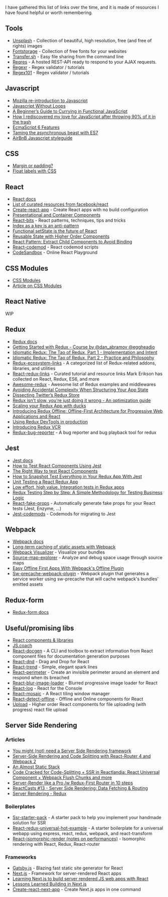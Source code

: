 I have gathered this list of links over the time, and it is made of resources I have found helpful or worth remembering.

## Tools

- [Unsplash](https://unsplash.com/) - Collection of beautiful, high resolution, free (and free of rights) images
- [Fontstorage](https://fontstorage.com/) - Collection of free fonts for your websites
- [Transfer.sh](https://transfer.sh/) - Easy file sharing from the command line
- [Reqres](https://reqres.in/) - A hosted REST-API ready to respond to your AJAX requests.
- [Regexr](https://regexr.com/) - Regex validator / tutorials
- [Regex101](https://regex101.com/) - Regex validator / tutorials

## Javascript

- [Mozilla re-introduction to Javascript](https://developer.mozilla.org/en-US/docs/Web/JavaScript/A_re-introduction_to_JavaScript)
- [Javascript Without Loops](https://jrsinclair.com/articles/2017/javascript-without-loops/)
- [A Beginner’s Guide to Currying in Functional JavaScript](https://www.sitepoint.com/currying-in-functional-javascript/)
- [How I rediscovered my love for JavaScript after throwing 90% of it in the trash](https://hackernoon.com/how-i-rediscovered-my-love-for-javascript-after-throwing-90-of-it-in-the-trash-f1baed075d1b)
- [EcmaScript 6 Features](http://es6-features.org/)
- [Taming the asynchronous beast with ES7](https://pouchdb.com/2015/03/05/taming-the-async-beast-with-es7.html)
- [AirBnB Javascript styleguide](https://github.com/airbnb/javascript)

## CSS

- [Margin or padding?](https://hackernoon.com/margin-or-padding-f5252562313)
- [Float labels with CSS](https://css-tricks.com/float-labels-css)

## React

- [React docs](https://facebook.github.io/react/docs/hello-world.html)
- [List of curated resources from facebook/react](https://github.com/facebook/react/wiki/Complementary-Tools)
- [Create-react-app](https://github.com/facebookincubator/create-react-app) - Create React apps with no build configuration
- [Presentational and Container Components](https://medium.com/@dan_abramov/smart-and-dumb-components-7ca2f9a7c7d0)
- [React-bits](https://github.com/vasanthk/react-bits) - React patterns, techniques, tips and tricks
- [Index as a key is an anti-pattern](https://medium.com/@robinpokorny/index-as-a-key-is-an-anti-pattern-e0349aece318)
- [Functional setState is the future of React](https://medium.freecodecamp.org/functional-setstate-is-the-future-of-react-374f30401b6b)
- [Reusable State with Higher Order Components](https://daveceddia.com/extract-state-with-higher-order-components/)
- [React Pattern: Extract Child Components to Avoid Binding](https://medium.freecodecamp.org/react-pattern-extract-child-components-to-avoid-binding-e3ad8310725e)
- [React-codemod](https://github.com/reactjs/react-codemod) - React codemod scripts
- [CodeSandbox](https://codesandbox.io/) - Online React Playground

## CSS Modules

- [CSS Modules](https://github.com/css-modules/css-modules)
- [Article on CSS Modules](https://glenmaddern.com/articles/css-modules)

## React Native

WIP

## Redux

- [Redux docs](http://redux.js.org/docs/introduction/index.html)
- [Getting Started with Redux - Course by @dan_abramov @eggheadio](https://egghead.io/series/getting-started-with-redux)
- [Idiomatic Redux: The Tao of Redux, Part 1 - Implementation and Intent](http://blog.isquaredsoftware.com/2017/05/idiomatic-redux-tao-of-redux-part-1/)
- [Idiomatic Redux: The Tao of Redux, Part 2 - Practice and Philosophy](http://blog.isquaredsoftware.com/2017/05/idiomatic-redux-tao-of-redux-part-2/)
- [Redux-ecosystem-links](https://github.com/markerikson/redux-ecosystem-links) - A categorized list of Redux-related addons, libraries, and utilities
- [React-redux-links](https://github.com/markerikson/react-redux-links) - Curated tutorial and resource links Mark Erikson has collected on React, Redux, ES6, and more
- [Awesome-redux](https://github.com/xgrommx/awesome-redux) - Awesome list of Redux examples and middlewares
- [Avoiding Accidental Complexity When Structuring Your App State](https://hackernoon.com/avoiding-accidental-complexity-when-structuring-your-app-state-6e6d22ad5e2a#.jda35b1n3)
- [Dissecting Twitter’s Redux Store](https://medium.com/statuscode/dissecting-twitters-redux-store-d7280b62c6b1)
- [Redux isn't slow, you're just doing it wrong - An optimization guide](http://reactrocket.com/post/react-redux-optimization/)
- [Scaling your Redux App with ducks](https://medium.freecodecamp.org/scaling-your-redux-app-with-ducks-6115955638be)
- [Introducing Redux Offline: Offline-First Architecture for Progressive Web Applications and React](https://hackernoon.com/introducing-redux-offline-offline-first-architecture-for-progressive-web-applications-and-react-68c5167ecfe0)
- [Using Redux DevTools in production](https://medium.com/@zalmoxis/using-redux-devtools-in-production-4c5b56c5600f#.oznhybgta)
- [Introducing Redux VCR](https://medium.com/@joshuawcomeau/introducing-redux-vcr-cad57b37540a)
- [Redux-bug-reporter](https://github.com/dtschust/redux-bug-reporter) - A bug reporter and bug playback tool for redux

## Jest

- [Jest docs](https://facebook.github.io/jest/)
- [How to Test React Components Using Jest](https://www.sitepoint.com/test-react-components-jest/)
- [The Right Way to test React Components](https://medium.freecodecamp.org/the-right-way-to-test-react-components-548a4736ab22#.bjitu9xkf)
- [How to Snapshot Test Everything in Your Redux App With Jest](https://hackernoon.com/how-to-snapshot-test-everything-in-your-redux-app-with-jest-fde305ebedea)
- [Unit Testing a React Redux App](https://giamir.com/unit-testing-a-react-redux-app)
- [Low effort, high value. Integration tests in Redux apps](https://hackernoon.com/low-effort-high-value-integration-tests-in-redux-apps-d3a590bd9fd5#.pya7gx9fr)
- [Redux Testing Step by Step: A Simple Methodology for Testing Business Logic](https://medium.com/@talkol/redux-testing-step-by-step-a-simple-methodology-for-testing-business-logic-8901670756ce)
- [React-fake-props](https://github.com/typicode/react-fake-props) - Automatically generate fake props for your React tests (Jest, Enzyme, ...)
- [Jest-codemods](https://github.com/skovhus/jest-codemods) - Codemods for migrating to Jest

## Webpack

- [Webpack docs](https://webpack.js.org/concepts/)
- [Long-term caching of static assets with Webpack](https://medium.com/@okonetchnikov/long-term-caching-of-static-assets-with-webpack-1ecb139adb95)
- [Webpack Visualizer](https://chrisbateman.github.io/webpack-visualizer/) - Visualize your bundles
- [Source-map-explorer](https://github.com/danvk/source-map-explorer) - Analyze and debug space usage through source maps
- [Easy Offline First Apps With Webpack's Offline Plugin](https://dev.to/kayis/easy-offline-first-apps-with-webpacks-offline-plugin)
- [Sw-precache-webpack-plugin](https://github.com/goldhand/sw-precache-webpack-plugin) - Webpack plugin that generates a service worker using sw-precache that will cache webpack's bundles' emitted assets

## Redux-form

- [Redux-form docs](http://redux-form.com/)

## Useful/promising libs

- [React components & libraries](https://devarchy.com/react)
- [JS.coach](https://js.coach/)
- [React-docgen](https://github.com/reactjs/react-docgen) - A CLI and toolbox to extract information from React component files for documentation generation purposes
- [React-dnd](https://github.com/react-dnd/react-dnd) - Drag and Drop for React
- [React-trend](https://github.com/unsplash/react-trend) - Simple, elegant spark lines
- [React-perimeter](https://github.com/aweary/react-perimeter) - Create an invisible perimeter around an element and respond when its breached
- [React-blur-image-loader](https://github.com/MarkoCen/react-blur-image-loader) - Blurred progressive image loader for React
- [React-log](https://github.com/diegomura/react-log) - React for the Console
- [React-mosaic](https://github.com/palantir/react-mosaic) - A React tiling window manager
- [React-detect-offline](https://github.com/chrisbolin/react-detect-offline) - Offline and Online components for React
- [Upload](https://github.com/navjobs/upload) - Higher order React components for file uploading (with progress) react file upload

## Server Side Rendering

### Articles

- [You might (not) need a Server Side Rendering framework](https://adrienharnay.me/you-might-not-need-a-server-side-rendering-framework/)
- [Server-Side Rendering and Code Splitting with React-Router 4 and Webpack 2](https://blog.emilecantin.com/web/react/javascript/2017/05/16/ssr-react-router-4-webpack-code-split.html)
- [An Almost Static Stack](https://medium.com/superhighfives/an-almost-static-stack-6df0a2791319)
- [Code Cracked for Code-Splitting + SSR in Reactlandia: React Universal Component + Webpack Flush Chunks and more](https://medium.com/faceyspacey/code-cracked-for-code-splitting-ssr-in-reactlandia-react-loadable-webpack-flush-chunks-and-1a6b0112a8b8)
- [Server-Render like a Pro /w Redux-First Router in 10 steps](https://medium.com/faceyspacey/server-render-like-a-pro-w-redux-first-router-in-10-steps-b27dd93859de)
- [ReactCasts #13 - Server Side Rendering: Data Fetching & Routing](https://www.youtube.com/watch?feature=youtu.be&v=duhudXkHRf4&a=&app=desktop)
- [Server Rendering - Redux](http://redux.js.org/docs/recipes/ServerRendering.html)

### Boilerplates

- [Ssr-starter-pack](https://github.com/Zephir77167/ssr-starter-pack) - A starter pack to help you implement your handmade solution for SSR
- [React-redux-universal-hot-example](https://github.com/erikras/react-redux-universal-hot-example) - A starter boilerplate for a universal webapp using express, react, redux, webpack, and react-transform
- [React-isomorphic-render (notes on performances)](https://github.com/catamphetamine/react-isomorphic-render/blob/master/PERFORMANCE.md) - Isomorphic rendering with React, Redux, React-router

### Frameworks

- [Gatsby.js](https://github.com/gatsbyjs/gatsby) - Blazing fast static site generator for React
- [Next.js](https://github.com/zeit/next.js) - Framework for server-rendered React apps
- [Learning Next.js to build server rendered JS web apps with React](https://learnnextjs.com/)
- [Lessons Learned Building in Next.js](https://medium.com/@diamondgfx/nextjs-lessons-learned-part-1-a5a8d442450f)
- [Create-react-next-app](https://github.com/segmentio/create-next-app) - Create Next.js apps in one command
